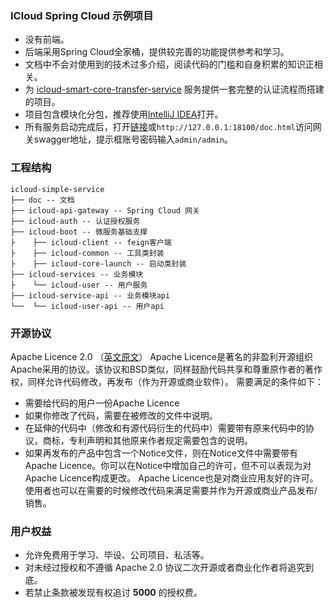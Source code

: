 ### ICloud Spring Cloud 示例项目
* 没有前端。
* 后端采用Spring Cloud全家桶，提供较完善的功能提供参考和学习。
* 文档中不会对使用到的技术过多介绍，阅读代码的门槛和自身积累的知识正相关。
* 为 [icloud-smart-core-transfer-service](https://github.com/yijianguanzhu/icloud-smart-core-transfer-service) 服务提供一套完整的认证流程而搭建的项目。
* 项目包含模块化分包，推荐使用[IntelliJ IDEA](https://www.jetbrains.com/idea)打开。
* 所有服务启动完成后，打开[链接](http://127.0.0.1:18100/doc.html)或`http://127.0.0.1:18100/doc.html`访问网关swagger地址，提示框账号密码输入`admin/admin`。

### 工程结构
``` 
icloud-simple-service
├── doc -- 文档
├── icloud-api-gateway -- Spring Cloud 网关
├── icloud-auth -- 认证授权服务
├── icloud-boot -- 微服务基础支撑
├    ├── icloud-client -- feign客户端
├    ├── icloud-common -- 工具类封装
├    ├── icloud-core-launch -- 启动类封装
├── icloud-services -- 业务模块
├    └── icloud-user -- 用户服务 
├── icloud-service-api -- 业务模块api
└──  └── icloud-user-api -- 用户api 
```
### 开源协议
Apache Licence 2.0 （[英文原文](http://www.apache.org/licenses/LICENSE-2.0.html)）
Apache Licence是著名的非盈利开源组织Apache采用的协议。该协议和BSD类似，同样鼓励代码共享和尊重原作者的著作权，同样允许代码修改，再发布（作为开源或商业软件）。
需要满足的条件如下：
* 需要给代码的用户一份Apache Licence
* 如果你修改了代码，需要在被修改的文件中说明。
* 在延伸的代码中（修改和有源代码衍生的代码中）需要带有原来代码中的协议，商标，专利声明和其他原来作者规定需要包含的说明。
* 如果再发布的产品中包含一个Notice文件，则在Notice文件中需要带有Apache Licence。你可以在Notice中增加自己的许可，但不可以表现为对Apache Licence构成更改。
Apache Licence也是对商业应用友好的许可。使用者也可以在需要的时候修改代码来满足需要并作为开源或商业产品发布/销售。

### 用户权益
* 允许免费用于学习、毕设、公司项目、私活等。
* 对未经过授权和不遵循 Apache 2.0 协议二次开源或者商业化作者将追究到底。
* 若禁止条款被发现有权追讨 **5000** 的授权费。